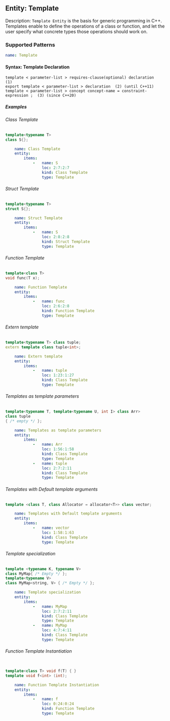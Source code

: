 ## Entity: Template

Description: `Template Entity` is the basis for generic programming in C++. Templates enable to define the operations of a class or function, and let the user specify what concrete types those operations should work on.

### Supported Patterns

```yaml
name: Template
```

#### Syntax: Template Declaration
```text
template < parameter-list > requires-clause(optional) declaration	(1)	
export template < parameter-list > declaration	(2)	(until C++11)
template < parameter-list > concept concept-name = constraint-expression ;	(3)	(since C++20)
```
##### Examples

###### Class Template

```CPP
template<typename T>
class S{};
```

```yaml
    name: Class Template
    entity:
        items:
            -   name: S
                loc: 2:7:2:7
                kind: Class Template
                type: Template
```

###### Struct Template
```CPP
template<typename T>
struct S{};
```

```yaml
    name: Struct Template
    entity:
        items:
            -   name: S
                loc: 2:8:2:8
                kind: Struct Template
                type: Template
```

###### Function Template
```CPP
template<class T>
void func(T x);
```

```yaml
    name: Function Template
    entity:
        items:
            -   name: func
                loc: 2:6:2:8
                kind: Function Template
                type: Template
```

###### Extern template
```CPP
template<typename T> class tuple;
extern template class tuple<int>;
```

```yaml
    name: Extern template
    entity:
        items:
            -   name: tuple
                loc: 1:23:1:27
                kind: Class Template
                type: Template
```

###### Templates as template parameters
```CPP
template<typename T, template<typename U, int I> class Arr>
class tuple
{ /* empty */ };
```

```yaml
    name: Templates as template parameters
    entity:
        items:
            -   name: Arr
                loc: 1:56:1:58
                kind: Class Template
                type: Template
            -   name: tuple
                loc: 2:7:2:11
                kind: Class Template
                type: Template
```


###### Templates with Default template arguments
```CPP
template <class T, class Allocator = allocator<T>> class vector;
```

```yaml
    name: Templates with Default template arguments
    entity:
        items:
            -   name: vector
                loc: 1:58:1:63
                kind: Class Template
                type: Template
```

###### Template specialization
```CPP
template <typename K, typename V>
class MyMap{ /* Empty */ };
template<typename V>
class MyMap<string, V> { /* Empty */ };
```

```yaml
    name: Template specialization
    entity:
        items:
            -   name: MyMap
                loc: 2:7:2:11
                kind: Class Template
                type: Template
            -   name: MyMap
                loc: 4:7:4:11
                kind: Class Template
                type: Template
```


###### Function Template Instantiation
```CPP

template<class T> void f(T) { }
template void f<int> (int);
```

```yaml
    name: Function Template Instantiation
    entity:
        items:
            -   name: f
                loc: 0:24:0:24
                kind: Function Template
                type: Template
```